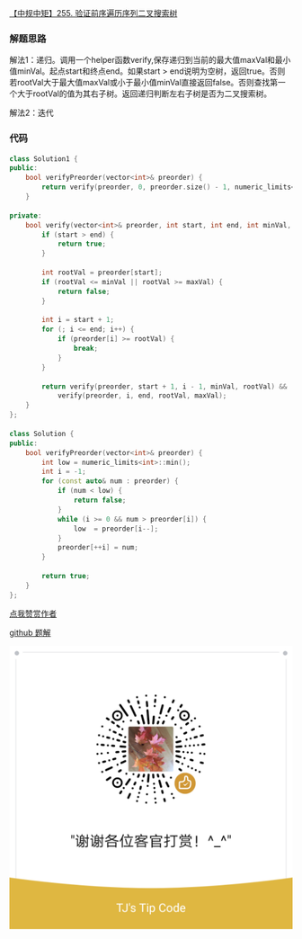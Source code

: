 [【中规中矩】255. 验证前序遍历序列二叉搜索树](https://leetcode-cn.com/problems/verify-preorder-sequence-in-binary-search-tree/solution/zhong-gui-zhong-ju-255-yan-zheng-qian-xu-lwnq/)

### 解题思路
解法1：递归。调用一个helper函数verify,保存递归到当前的最大值maxVal和最小值minVal。起点start和终点end。如果start > end说明为空树，返回true。否则若rootVal大于最大值maxVal或小于最小值minVal直接返回false。否则查找第一个大于rootVal的值为其右子树。返回递归判断左右子树是否为二叉搜索树。

解法2：迭代

### 代码

```cpp
class Solution1 {
public:
    bool verifyPreorder(vector<int>& preorder) {
        return verify(preorder, 0, preorder.size() - 1, numeric_limits<int>::min(), numeric_limits<int>::max());
    }

private:
    bool verify(vector<int>& preorder, int start, int end, int minVal, int maxVal) {
        if (start > end) {
            return true;
        }

        int rootVal = preorder[start];
        if (rootVal <= minVal || rootVal >= maxVal) {
            return false;
        }

        int i = start + 1;
        for (; i <= end; i++) {
            if (preorder[i] >= rootVal) {
                break;
            }
        }

        return verify(preorder, start + 1, i - 1, minVal, rootVal) && 
            verify(preorder, i, end, rootVal, maxVal);
    }
};

class Solution {
public:
    bool verifyPreorder(vector<int>& preorder) {
        int low = numeric_limits<int>::min();
        int i = -1;
        for (const auto& num : preorder) {
            if (num < low) {
                return false;
            }
            while (i >= 0 && num > preorder[i]) {
                low  = preorder[i--];
            }
            preorder[++i] = num;
        }

        return true;
    }
};
```

[点我赞赏作者](https://github.com/jyj407/leetcode/blob/master/wechat%20reward%20QRCode.png)

[github 题解](https://github.com/jyj407/leetcode/blob/master/1100.md)

![Image](https://github.com/jyj407/leetcode/blob/master/wechat%20reward%20QRCode.png)
